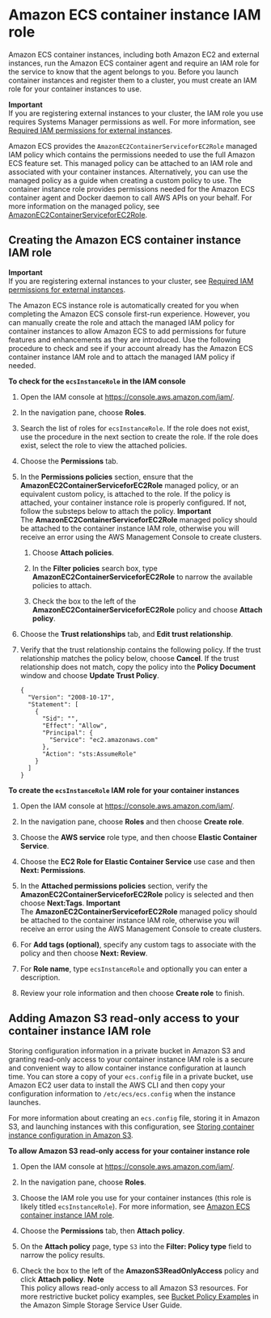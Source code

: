# Amazon ECS container instance IAM role<a name="instance_IAM_role"></a>

Amazon ECS container instances, including both Amazon EC2 and external instances, run the Amazon ECS container agent and require an IAM role for the service to know that the agent belongs to you\. Before you launch container instances and register them to a cluster, you must create an IAM role for your container instances to use\.

**Important**  
If you are registering external instances to your cluster, the IAM role you use requires Systems Manager permissions as well\. For more information, see [Required IAM permissions for external instances](ecs-anywhere-iam.md#ecs-anywhere-iam-required)\.

Amazon ECS provides the `AmazonEC2ContainerServiceforEC2Role` managed IAM policy which contains the permissions needed to use the full Amazon ECS feature set\. This managed policy can be attached to an IAM role and associated with your container instances\. Alternatively, you can use the managed policy as a guide when creating a custom policy to use\. The container instance role provides permissions needed for the Amazon ECS container agent and Docker daemon to call AWS APIs on your behalf\. For more information on the managed policy, see [AmazonEC2ContainerServiceforEC2Role](security-iam-awsmanpol.md#security-iam-awsmanpol-AmazonEC2ContainerServiceforEC2Role)\.

## Creating the Amazon ECS container instance IAM role<a name="instance-iam-role-create"></a>

**Important**  
If you are registering external instances to your cluster, see [Required IAM permissions for external instances](ecs-anywhere-iam.md#ecs-anywhere-iam-required)\.

The Amazon ECS instance role is automatically created for you when completing the Amazon ECS console first\-run experience\. However, you can manually create the role and attach the managed IAM policy for container instances to allow Amazon ECS to add permissions for future features and enhancements as they are introduced\. Use the following procedure to check and see if your account already has the Amazon ECS container instance IAM role and to attach the managed IAM policy if needed\.<a name="procedure_check_instance_role"></a>

**To check for the `ecsInstanceRole` in the IAM console**

1. Open the IAM console at [https://console\.aws\.amazon\.com/iam/](https://console.aws.amazon.com/iam/)\.

1. In the navigation pane, choose **Roles**\. 

1. Search the list of roles for `ecsInstanceRole`\. If the role does not exist, use the procedure in the next section to create the role\. If the role does exist, select the role to view the attached policies\.

1. Choose the **Permissions** tab\.

1. In the **Permissions policies** section, ensure that the **AmazonEC2ContainerServiceforEC2Role** managed policy, or an equivalent custom policy, is attached to the role\. If the policy is attached, your container instance role is properly configured\. If not, follow the substeps below to attach the policy\.
**Important**  
The **AmazonEC2ContainerServiceforEC2Role** managed policy should be attached to the container instance IAM role, otherwise you will receive an error using the AWS Management Console to create clusters\.

   1. Choose **Attach policies**\.

   1. In the **Filter policies** search box, type **AmazonEC2ContainerServiceforEC2Role** to narrow the available policies to attach\.

   1. Check the box to the left of the **AmazonEC2ContainerServiceforEC2Role** policy and choose **Attach policy**\.

1. Choose the **Trust relationships** tab, and **Edit trust relationship**\.

1. Verify that the trust relationship contains the following policy\. If the trust relationship matches the policy below, choose **Cancel**\. If the trust relationship does not match, copy the policy into the **Policy Document** window and choose **Update Trust Policy**\.

   ```
   {
     "Version": "2008-10-17",
     "Statement": [
       {
         "Sid": "",
         "Effect": "Allow",
         "Principal": {
           "Service": "ec2.amazonaws.com"
         },
         "Action": "sts:AssumeRole"
       }
     ]
   }
   ```

**To create the `ecsInstanceRole` IAM role for your container instances**

1. Open the IAM console at [https://console\.aws\.amazon\.com/iam/](https://console.aws.amazon.com/iam/)\.

1. In the navigation pane, choose **Roles** and then choose **Create role**\.

1. Choose the **AWS service** role type, and then choose **Elastic Container Service**\.

1. Choose the **EC2 Role for Elastic Container Service** use case and then **Next: Permissions**\.

1. In the **Attached permissions policies** section, verify the **AmazonEC2ContainerServiceforEC2Role** policy is selected and then choose **Next:Tags**\.
**Important**  
The **AmazonEC2ContainerServiceforEC2Role** managed policy should be attached to the container instance IAM role, otherwise you will receive an error using the AWS Management Console to create clusters\.

1. For **Add tags \(optional\)**, specify any custom tags to associate with the policy and then choose **Next: Review**\.

1. For **Role name**, type `ecsInstanceRole` and optionally you can enter a description\.

1. Review your role information and then choose **Create role** to finish\.

## Adding Amazon S3 read\-only access to your container instance IAM role<a name="container-instance-role-s3"></a>

Storing configuration information in a private bucket in Amazon S3 and granting read\-only access to your container instance IAM role is a secure and convenient way to allow container instance configuration at launch time\. You can store a copy of your `ecs.config` file in a private bucket, use Amazon EC2 user data to install the AWS CLI and then copy your configuration information to `/etc/ecs/ecs.config` when the instance launches\.

For more information about creating an `ecs.config` file, storing it in Amazon S3, and launching instances with this configuration, see [Storing container instance configuration in Amazon S3](ecs-agent-config.md#ecs-config-s3)\.

**To allow Amazon S3 read\-only access for your container instance role**

1. Open the IAM console at [https://console\.aws\.amazon\.com/iam/](https://console.aws.amazon.com/iam/)\.

1. In the navigation pane, choose **Roles**\. 

1. Choose the IAM role you use for your container instances \(this role is likely titled `ecsInstanceRole`\)\. For more information, see [Amazon ECS container instance IAM role](#instance_IAM_role)\.

1. Choose the **Permissions** tab, then **Attach policy**\.

1. On the **Attach policy** page, type `S3` into the **Filter: Policy type** field to narrow the policy results\.

1. Check the box to the left of the **AmazonS3ReadOnlyAccess** policy and click **Attach policy**\.
**Note**  
This policy allows read\-only access to all Amazon S3 resources\. For more restrictive bucket policy examples, see [Bucket Policy Examples](https://docs.aws.amazon.com/AmazonS3/latest/dev/example-bucket-policies.html) in the Amazon Simple Storage Service User Guide\.